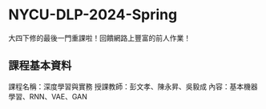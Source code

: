 # NYCU-DLP-2024-Spring

大四下修的最後一門重課啦！回饋網路上豐富的前人作業！
## 課程基本資料
課程名稱：深度學習與實務
授課教師：彭文孝、陳永昇、吳毅成
內容：基本機器學習、RNN、VAE、GAN
